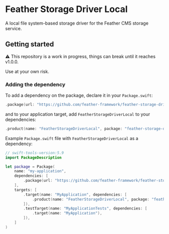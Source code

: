 # Feather Storage Driver Local

A local file system-based storage driver for the Feather CMS storage service.

## Getting started

⚠️ This repository is a work in progress, things can break until it reaches v1.0.0. 

Use at your own risk.

### Adding the dependency

To add a dependency on the package, declare it in your `Package.swift`:

```swift
.package(url: "https://github.com/feather-framework/feather-storage-driver-local", .upToNextMinor(from: "0.2.0")),
```

and to your application target, add `FeatherStorageDriverLocal` to your dependencies:

```swift
.product(name: "FeatherStorageDriverLocal", package: "feather-storage-driver-local")
```

Example `Package.swift` file with `FeatherStorageDriverLocal` as a dependency:

```swift
// swift-tools-version:5.9
import PackageDescription

let package = Package(
    name: "my-application",
    dependencies: [
        .package(url: "https://github.com/feather-framework/feather-storage-driver-local", .upToNextMinor(from: "0.2.0")),
    ],
    targets: [
        .target(name: "MyApplication", dependencies: [
            .product(name: "FeatherStorageDriverLocal", package: "feather-storage-driver-local")
        ]),
        .testTarget(name: "MyApplicationTests", dependencies: [
            .target(name: "MyApplication"),
        ]),
    ]
)
```

